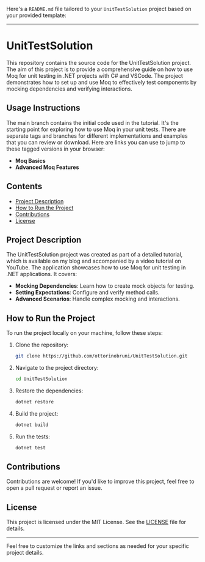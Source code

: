 Here's a `README.md` file tailored to your `UnitTestSolution` project based on your provided template:

---

# UnitTestSolution

This repository contains the source code for the UnitTestSolution project. The aim of this project is to provide a comprehensive guide on how to use Moq for unit testing in .NET projects with C# and VSCode. The project demonstrates how to set up and use Moq to effectively test components by mocking dependencies and verifying interactions.

## Usage Instructions

The main branch contains the initial code used in the tutorial. It's the starting point for exploring how to use Moq in your unit tests. There are separate tags and branches for different implementations and examples that you can review or download. Here are links you can use to jump to these tagged versions in your browser:

- **Moq Basics**
- **Advanced Moq Features**

## Contents

- [Project Description](#project-description)
- [How to Run the Project](#how-to-run-the-project)
- [Contributions](#contributions)
- [License](#license)

## Project Description

The UnitTestSolution project was created as part of a detailed tutorial, which is available on my blog and accompanied by a video tutorial on YouTube. The application showcases how to use Moq for unit testing in .NET applications. It covers:

- **Mocking Dependencies**: Learn how to create mock objects for testing.
- **Setting Expectations**: Configure and verify method calls.
- **Advanced Scenarios**: Handle complex mocking and interactions.

## How to Run the Project

To run the project locally on your machine, follow these steps:

1. Clone the repository:
    ```bash
    git clone https://github.com/ottorinobruni/UnitTestSolution.git
    ```
2. Navigate to the project directory:
    ```bash
    cd UnitTestSolution
    ```
3. Restore the dependencies:
    ```bash
    dotnet restore
    ```
4. Build the project:
    ```bash
    dotnet build
    ```
5. Run the tests:
    ```bash
    dotnet test
    ```

## Contributions

Contributions are welcome! If you'd like to improve this project, feel free to open a pull request or report an issue.

## License

This project is licensed under the MIT License. See the [LICENSE](LICENSE) file for details.

---

Feel free to customize the links and sections as needed for your specific project details.
